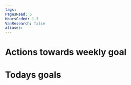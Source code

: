 ```yaml
---
tags: 
PagesRead: 5
HoursCoded: 1.3
VanResearch: false
aliases:
---
```

# Actions towards weekly goal
# Todays goals